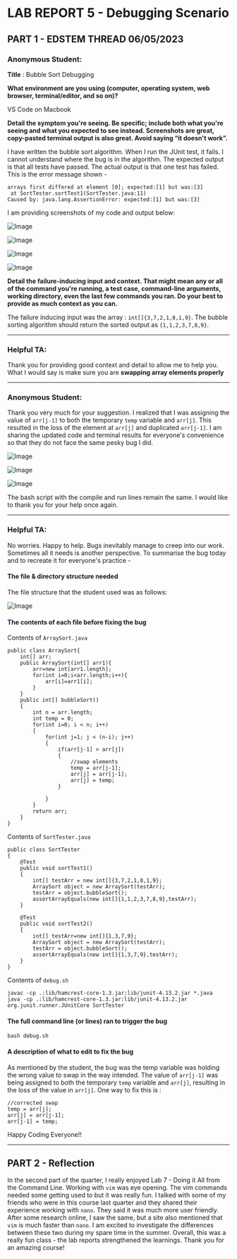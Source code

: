 # **LAB REPORT 5 - Debugging Scenario**

## **PART 1 - EDSTEM THREAD 06/05/2023**

### **Anonymous Student:**

**Title** : Bubble Sort Debugging 

**What environment are you using (computer, operating system, web browser, terminal/editor, and so on)?**

VS Code on Macbook

**Detail the symptom you're seeing. Be specific; include both what you're seeing and what you expected to see instead.
Screenshots are great, copy-pasted terminal output is also great. Avoid saying “it doesn't work”.**

I have written the bubble sort algorithm. When I run the JUnit test, it fails. I cannot understand where the bug is in the algorithm. 
The expected output is that all tests have passed. The actual output is that one test has failed.
This is the error message shown -

```
arrays first differed at element [0]; expected:[1] but was:[3]
 at SortTester.sortTest1(SortTester.java:11)
Caused by: java.lang.AssertionError: expected:[1] but was:[3]
```

I am providing screenshots of my code and output below:

![Image](FaultyBubbleSort.png)

![Image](BashRunScript.png)

![Image](TerminalErrorJUNIT.png)

![Image](FaultySortTester.png)


**Detail the failure-inducing input and context. That might mean any or all of the command you're running, a test case, command-line arguments, working directory, even the last few commands you ran. Do your best to provide as much context as you can.**

The failure inducing input was the array : ``int[]{3,7,2,1,8,1,9}``. The bubble sorting algorithm should return the sorted output as ``{1,1,2,3,7,8,9}``.

---
### **Helpful TA:**

Thank you for providing good context and detail to allow me to help you. 
What I would say is make sure you are **swapping array elements properly**

---
### **Anonymous Student:**

Thank you very much for your suggestion. I realized that I was assigning the value of ``arr[j-1]`` to both the temporary ``temp`` variable and ``arr[j]``. This resulted in the loss of the element at ``arr[j]`` and duplicated ``arr[j-1]``. I am sharing the updated code and terminal results
for everyone's convenience so that they do not face the same pesky bug I did. 

![Image](EditsMadeSort.png)

![Image](SameSortTester.png)

![Image](TerminalTestPassJUNIT.png)

The bash script with the compile and run lines remain the same.
I would like to thank you for your help once again.

---
### **Helpful TA:**

No worries. Happy to help. Bugs inevitably manage to creep into our work. Sometimes all it needs is another perspective. To summarise the bug today and to recreate it for everyone's practice -

#### The file & directory structure needed

The file structure that the student used was as follows:

![Image](DirectoryStructure.png)

#### The contents of each file before fixing the bug

Contents of ``ArraySort.java``

```
public class ArraySort{
    int[] arr;
    public ArraySort(int[] arr1){
        arr=new int[arr1.length];
        for(int i=0;i<arr.length;i++){
            arr[i]=arr1[i];
        }
    }
    public int[] bubbleSort()
    {
        int n = arr.length;  
        int temp = 0;  
        for(int i=0; i < n; i++)
        {  
            for(int j=1; j < (n-i); j++)
            {  
                if(arr[j-1] > arr[j])
                {  
                    //swap elements  
                    temp = arr[j-1];  
                    arr[j] = arr[j-1];  
                    arr[j] = temp;  
                }  
                          
            }  
        }  
        return arr;
    } 
}
```

Contents of ``SortTester.java``

```
public class SortTester 
{
    @Test
    public void sortTest1()
    {
        int[] testArr = new int[]{3,7,2,1,8,1,9};
        ArraySort object = new ArraySort(testArr);
        testArr = object.bubbleSort();
        assertArrayEquals(new int[]{1,1,2,3,7,8,9},testArr);
    }
    
    @Test
    public void sortTest2()
    {
        int[] testArr=new int[]{1,3,7,9};
        ArraySort object = new ArraySort(testArr);
        testArr = object.bubbleSort();
        assertArrayEquals(new int[]{1,3,7,9},testArr);
    }
}
```

Contents of ``debug.sh``

```
javac -cp .:lib/hamcrest-core-1.3.jar:lib/junit-4.13.2.jar *.java
java -cp .:lib/hamcrest-core-1.3.jar:lib/junit-4.13.2.jar org.junit.runner.JUnitCore SortTester
```

#### The full command line (or lines) ran to trigger the bug

```
bash debug.sh
```

#### A description of what to edit to fix the bug

As mentioned by the student, the bug was the temp variable was holding the wrong value to swap in the way intended. The value of 
``arr[j-1]`` was being assigned to both the temporary ``temp`` variable and ``arr[j]``, resulting in the loss of the value in ``arr[j]``. One way to fix this is :

```
//corrected swap
temp = arr[j];  
arr[j] = arr[j-1];  
arr[j-1] = temp;  
```

Happy Coding Everyone!!

---
## **PART 2 - Reflection**

In the second part of the quarter, I really enjoyed Lab 7 - Doing it All from the Command Line. Working with ``vim`` was eye opening. The vim commands needed some getting used to but it was really fun. I talked with some of my friends who were in this course last quarter and they shared their experience working with ``nano``. They said it was much more user friendly. After some research online, I saw the same, but a site also mentioned that ``vim`` is much faster than ``nano``. I am excited to investigate the differences between these two during my spare time in the summer. Overall, this was a really fun class - the lab reports strengthened the learnings. Thank you for an amazing course!

